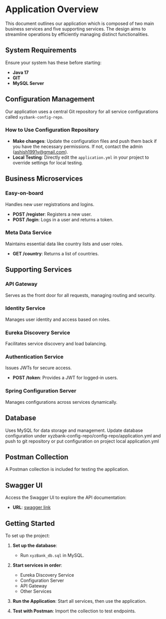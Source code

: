 # Application Overview

This document outlines our application which is composed of two main business services and five supporting services. The design aims to streamline operations by efficiently managing distinct functionalities.

## System Requirements

Ensure your system has these before starting:

- **Java 17**
- **GIT**
- **MySQL Server**

## Configuration Management

Our application uses a central Git repository for all service configurations called `xyzbank-config-repo`.

### How to Use Configuration Repository
- **Make changes**: Update the configuration files and push them back if you have the necessary permissions. If not, contact the admin (ashish1991y@gmail.com).
- **Local Testing**: Directly edit the `application.yml` in your project to override settings for local testing.

## Business Microservices

### Easy-on-board
Handles new user registrations and logins.
- **POST /register**: Registers a new user.
- **POST /login**: Logs in a user and returns a token.

### Meta Data Service
Maintains essential data like country lists and user roles.
- **GET /country**: Returns a list of countries.

## Supporting Services

### API Gateway
Serves as the front door for all requests, managing routing and security.

### Identity Service
Manages user identity and access based on roles.

### Eureka Discovery Service
Facilitates service discovery and load balancing.

### Authentication Service
Issues JWTs for secure access.
- **POST /token**: Provides a JWT for logged-in users.

### Spring Configuration Server
Manages configurations across services dynamically.

## Database

Uses MySQL for data storage and management. Update database configuration under xyzbank-config-repo/config-repo/application.yml and push to git repository or
put configuration on project local application.yml

## Postman Collection

A Postman collection is included for testing the application.

## Swagger UI

Access the Swagger UI to explore the API documentation:
- **URL**: [swagger link](http://localhost:8085/eob/swagger-ui/index.html#/)

## Getting Started

To set up the project:

1. **Set up the database**:
    - Run `xyzBank_db.sql` in MySQL.

2. **Start services in order**:
    - Eureka Discovery Service
    - Configuration Server
    - API Gateway
    - Other Services

3. **Run the Application**: Start all services, then use the application.

4. **Test with Postman**: Import the collection to test endpoints.
